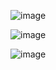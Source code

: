 ![image](https://github.com/user-attachments/assets/b496b4d7-b428-4004-9c75-69c28f4b0637)

![image](https://github.com/user-attachments/assets/c95aa43d-e537-4c38-aad1-a3ac26b05769)

![image](https://github.com/user-attachments/assets/3d258c73-69f9-4198-93bb-f264672782fb)
